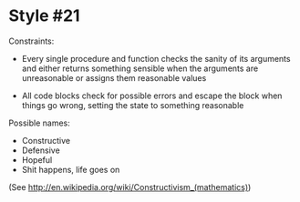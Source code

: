 Style #21
==============================

Constraints:

- Every single procedure and function checks the sanity of its
  arguments and either returns something sensible when the arguments
  are unreasonable or assigns them reasonable values

- All code blocks check for possible errors and escape the block
  when things go wrong, setting the state to something reasonable

Possible names:

- Constructive
- Defensive
- Hopeful
- Shit happens, life goes on

(See http://en.wikipedia.org/wiki/Constructivism_(mathematics))
